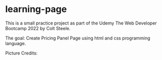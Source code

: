 # learning-page

This is a small practice project as part of the Udemy The Web Developer Bootcamp 2022 by Colt Steele. 

The goal: Create Pricing Panel Page using html and css programming language.

Picture Credits:

